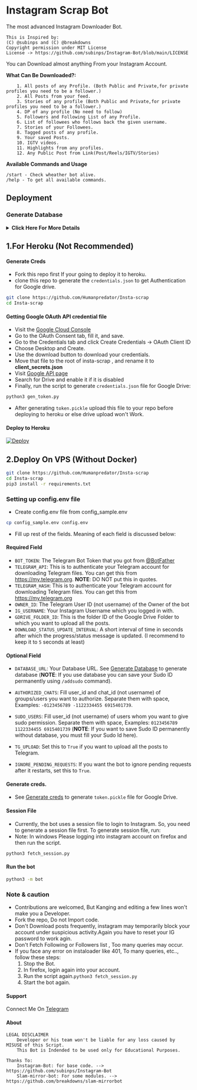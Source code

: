 # Instagram Scrap Bot

The most advanced Instagram Downloader Bot.

```
This is Inspired by:
(C) @subinps and (C) @breakdowns
Copyright permission under MIT License
License -> https://github.com/subinps/Instagram-Bot/blob/main/LICENSE
```

You can Download almost anything From your Instagram Account.

**What Can Be Downloaded?:**

```
    1. All posts of any Profile. (Both Public and Private,for private profiles you need to be a follower.)
    2. All Posts from your feed.
    3. Stories of any profile (Both Public and Private,for private profiles you need to be a follower.)
    4. DP of any profile (No need to follow)
    5. Followers and Following List of any Profile.
    6. List of followees who follows back the given username.
    7. Stories of your Followees.
    8. Tagged posts of any profile.
    9. Your saved Posts.
    10. IGTV videos.
    11. Highlights from any profiles.
    12. Any Public Post from Link(Post/Reels/IGTV/Stories)
```

**Available Commands and Usage**

```
/start - Check wheather bot alive.
/help - To get all available commands.

```

## Deployment

### Generate Database

<details>
    <summary><b>Click Here For More Details</b></summary>

**1. Using ElephantSQL**

- Go to https://elephantsql.com and create account (skip this if you already have **ElephantSQL** account)
- Hit `Create New Instance`
- Follow the further instructions in the screen.
- Hit `Select Region`
- Hit `Review`
- Hit `Create instance`
- Select your database name
- Copy your database url, and fill to `DATABASE_URL` in config

</details>

## 1.For Heroku (Not Recommended)

#### Generate Creds

- Fork this repo first If your going to deploy it to heroku.
- clone this repo to generate the `credentials.json` to get Authentication for Google drive.

```sh
git clone https://github.com/Humanpredator/Insta-scrap
cd Insta-scrap
```

#### Getting Google OAuth API credential file

- Visit the [Google Cloud Console](https://console.developers.google.com/apis/credentials)
- Go to the OAuth Consent tab, fill it, and save.
- Go to the Credentials tab and click Create Credentials -> OAuth Client ID
- Choose Desktop and Create.
- Use the download button to download your credentials.
- Move that file to the root of insta-scrap , and rename it to **client_secrets.json**
- Visit [Google API page](https://console.developers.google.com/apis/library)
- Search for Drive and enable it if it is disabled
- Finally, run the script to generate `credentials.json` file for Google Drive:

```sh
python3 gen_token.py
```

- After generating `token.pickle` upload this file to your repo before deploying to heroku or else drive upload won't
  Work.

#### Deploy to Heroku

[![Deploy](https://www.herokucdn.com/deploy/button.svg)](https://heroku.com/deploy)

## 2.Deploy On VPS (Without Docker)

```sh
git clone https://github.com/Humanpredator/Insta-scrap
cd Insta-scrap
pip3 install -r requirements.txt
```

### Setting up config.env file

- Create config.env file from config_sample.env

```sh
cp config_sample.env config.env
```

- Fill up rest of the fields. Meaning of each field is discussed below:

#### Required Field

- `BOT_TOKEN`: The Telegram Bot Token that you got from [@BotFather](https://t.me/BotFather)
- `TELEGRAM_API`: This is to authenticate your Telegram account for downloading Telegram files. You can get this
  from https://my.telegram.org. **NOTE**: DO NOT put this in quotes.
- `TELEGRAM_HASH`: This is to authenticate your Telegram account for downloading Telegram files. You can get this
  from https://my.telegram.org
- `OWNER_ID`: The Telegram User ID (not username) of the Owner of the bot
- `IG_USERNAME`: Your Instagram Username which you logged in with.
- `GDRIVE_FOLDER_ID`: This is the folder ID of the Google Drive Folder to which you want to upload all the posts.
- `DOWNLOAD_STATUS_UPDATE_INTERVAL`: A short interval of time in seconds after which the progress/status message is
  updated. (I recommend to keep it to `5` seconds at least)

#### Optional Field

- `DATABASE_URL`: Your Database URL.
  See [Generate Database](https://github.com/Humanpredator/insta-scrap/tree/master#generate-database) to generate
  database (**NOTE**: If you use database you can save your Sudo ID permanently using `/addsudo` command).
- `AUTHORIZED_CHATS`: Fill user_id and chat_id (not username) of groups/users you want to authorize. Separate them with
  space, Examples: `-0123456789 -1122334455 6915401739`.
- `SUDO_USERS`: Fill user_id (not username) of users whom you want to give sudo permission. Separate them with space,
  Examples: `0123456789 1122334455 6915401739` (**NOTE**: If you want to save Sudo ID permanently without database, you
  must fill your Sudo Id here).
- `TG_UPLOAD`: Set this to `True` if you want to upload all the posts to Telegram.

- `IGNORE_PENDING_REQUESTS`: If you want the bot to ignore pending requests after it restarts, set this to `True`.

#### Generate creds.

- See [Generate creds](https://github.com/Humanpredator/insta-scrap/tree/master#generate-creds) to
  generate `token.pickle` file for Google Drive.

#### Session File

- Currently, the bot uses a session file to login to Instagram. So, you need to generate a session file first. To
  generate session file, run:
- Note: In windows Please logging into instagram account on firefox and then run the script.

```sh 
python3 fetch_session.py
```

#### Run the bot

```sh
python3 -m bot
```

### Note & caution

- Contributions are welcomed, But Kanging and editing a few lines won't make you a Developer.
- Fork the repo, Do not Import code.
- Don't Download posts frequently, instagram may temporarily block your account under suspicious activity.Again you have
  to reset your IG password to work agin.
- Don't Fetch Following or Followers list , Too many queries may occur.
- If you face any error on instaloader like 401, To many queries, etc.., follow these steps:
    1) Stop the Bot.
    2) In firefox, login again into your account.
    3) Run the script again.`python3 fetch_session.py`
    4) Start the bot again.

#### Support

Connect Me On [Telegram](https://t.me/query_realm)

#### About

```
LEGAL DISCLAIMER
    Developer or his team won't be liable for any loss caused by MISUSE of this Script.
    This Bot is Indended to be used only for Educational Purposes.
```

```
Thanks To:
    Instagram-Bot: for base code. --> https://github.com/subinps/Instagram-Bot
    Slam-mirror-bot: For some modules. --> https://github.com/breakdowns/slam-mirrorbot
```
    
